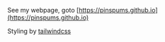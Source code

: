 See my webpage, goto [https://pinspums.github.io](https://pinspums.github.io)

Styling by [tailwindcss](https://tailwindcss.com/)